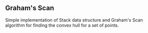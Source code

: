 ## Graham's Scan

Simple implementation of Stack data structure and Graham's Scan algorithm for finding the convex hull for a set of points.
